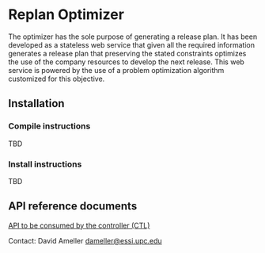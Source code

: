 # Replan Optimizer

The optimizer has the sole purpose of generating a release plan. It has been developed as a stateless web service that given all the required information generates a release plan that preserving the stated constraints optimizes the use of the company resources to develop the next release. This web service is powered by the use of a problem optimization algorithm customized for this objective.

## Installation

### Compile instructions
TBD

### Install instructions
TBD

## API reference documents

[API to be consumed by the controller (CTL)](https://supersede-project.github.io/replan/replan_optimizer/API-CTL.html)

Contact: David Ameller <dameller@essi.upc.edu>


